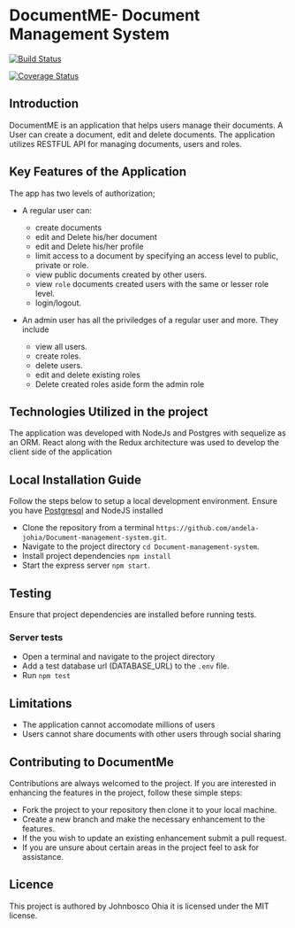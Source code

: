 # DocumentME- Document Management System

[![Build Status](https://travis-ci.org/andela-johia/Document-management-system.svg?branch=staging)](https://travis-ci.org/andela-johia/Document-management-system)

[![Coverage Status](https://coveralls.io/repos/github/andela-johia/Document-management-system/badge.svg?branch=feature%2F147917171%2Fget-users-and-search-documents)](https://coveralls.io/github/andela-johia/Document-management-system?branch=feature%2F147917171%2Fget-users-and-search-documents)


## Introduction

DocumentME is an application that helps users manage their documents. A User can create a document, edit and delete documents.
The application utilizes RESTFUL API for managing documents, users and roles.


## Key Features of the Application

The app has two levels of authorization;

* A regular user can:
    * create documents
    * edit and Delete his/her document
    * edit and Delete his/her profile
    * limit access to a document by specifying an access level to public, private or role.
    * view public documents created by other users.
    * view `role` documents created users with the same or lesser role level.
    * login/logout.

* An admin user has all the priviledges of a regular user and more. They include
    * view all users.
    * create roles.
    * delete users.
    * edit and delete existing roles
    * Delete created roles aside form the admin role

## Technologies Utilized in the project
The application was developed with NodeJs and Postgres with sequelize as an ORM.
React along with the Redux architecture was used to develop the client side of the application


## Local Installation Guide
Follow the steps below to setup a local development environment. Ensure you have [Postgresql](https://www.postgresql.org/) and NodeJS installed

* Clone the repository from a terminal `https://github.com/andela-johia/Document-management-system.git`.
* Navigate to the project directory `cd Document-management-system`.
* Install project dependencies `npm install`
* Start the express server `npm start`.

## Testing
Ensure that project dependencies are installed before running tests.

### Server tests
* Open a terminal and navigate to the project directory
* Add a test database url (DATABASE_URL) to the `.env` file.
* Run `npm test`


## Limitations

* The application cannot accomodate millions of users
* Users cannot share documents with other users through social sharing


## Contributing to DocumentMe
Contributions are always welcomed to the project. If you are interested in enhancing the features in the project, follow these simple steps:
 * Fork the project to your repository then clone it to your local machine.
 * Create a new branch and make the necessary enhancement to the features.
 * If the you wish to update an existing enhancement submit a pull request.
 * If you are unsure about certain areas in the project feel to ask for assistance.

## Licence
This project is authored by Johnbosco Ohia it is licensed under the MIT license.

